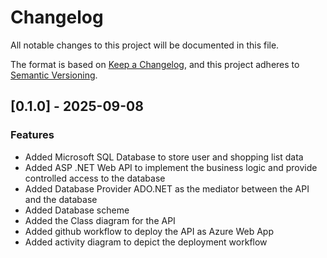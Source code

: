 # Changelog

All notable changes to this project will be documented in this file.

The format is based on [Keep a Changelog](https://keepachangelog.com/en/1.0.0/),
and this project adheres to [Semantic Versioning](https://semver.org/spec/v2.0.0.html).

## [0.1.0] - 2025-09-08

### Features

- Added Microsoft SQL Database to store user and shopping list data
- Added ASP .NET Web API to implement the business logic and provide controlled access to the database
- Added Database Provider ADO.NET as the mediator between the API and the database
- Added Database scheme
- Added the Class diagram for the API
- Added github workflow to deploy the API as Azure Web App
- Added activity diagram to depict the deployment workflow

